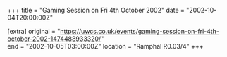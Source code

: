 +++
title = "Gaming Session on Fri 4th October 2002"
date = "2002-10-04T20:00:00Z"

[extra]
original = "https://uwcs.co.uk/events/gaming-session-on-fri-4th-october-2002-1474488933320/"    
end = "2002-10-05T03:00:00Z"
location = "Ramphal R0.03/4"
+++




